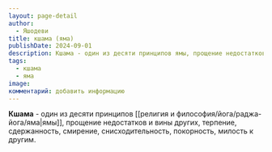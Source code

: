 ```yaml
---
layout: page-detail
author:
  - Яшодеви
title: кшама (яма)
publishDate: 2024-09-01
description: Кшама - один из десяти принципов ямы, прощение недостатков и вины других, терпение, сдержанность, смирение, снисходительность, покорность, милость к другим.
tags:
  - кшама
  - яма
image: 
комментарий: добавить информацию
---
```

**Кшама** - один из десяти принципов [[религия и философия/йога/раджа-йога/яма|ямы]], прощение недостатков и вины других, терпение, сдержанность, смирение, снисходительность, покорность, милость к другим.

